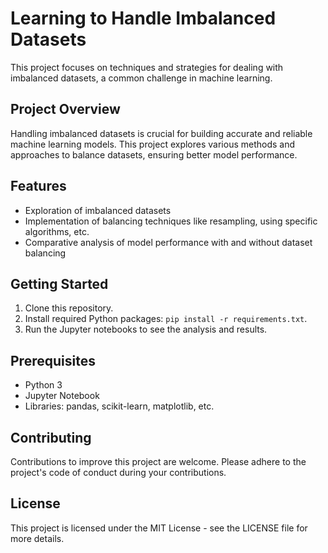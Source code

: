 # Learning to Handle Imbalanced Datasets

This project focuses on techniques and strategies for dealing with imbalanced datasets, a common challenge in machine learning.

## Project Overview

Handling imbalanced datasets is crucial for building accurate and reliable machine learning models. This project explores various methods and approaches to balance datasets, ensuring better model performance.

## Features

- Exploration of imbalanced datasets
- Implementation of balancing techniques like resampling, using specific algorithms, etc.
- Comparative analysis of model performance with and without dataset balancing

## Getting Started

1. Clone this repository.
2. Install required Python packages: `pip install -r requirements.txt`.
3. Run the Jupyter notebooks to see the analysis and results.

## Prerequisites

- Python 3
- Jupyter Notebook
- Libraries: pandas, scikit-learn, matplotlib, etc.

## Contributing

Contributions to improve this project are welcome. Please adhere to the project's code of conduct during your contributions.

## License

This project is licensed under the MIT License - see the LICENSE file for more details.

